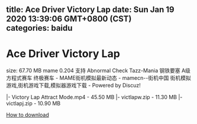 
title: Ace Driver Victory Lap
date: Sun Jan 19 2020 13:39:06 GMT+0800 (CST)    
categories: baidu
---

# Ace Driver Victory Lap
size: 67.70 MB
 mame 0.204 支持 Abnormal Check Tazz-Mania 钢铁要塞 A级方程式赛车 终极赛车 - MAME街机模拟最新动态 - mamecn--街机中国 街机模拟游戏,街机游戏下载,模拟器游戏下载 - Powered by Discuz!
 
|- Victory Lap Attract Mode.mp4 - 45.50 MB
|- victlapw.zip - 11.30 MB
|- victlapj.zip - 10.90 MB

[How to download](https://bpcam.bemobtrk.com/go/2ceec3aa-1ca2-46d6-b9ff-aaa5c184517c?jno=383)